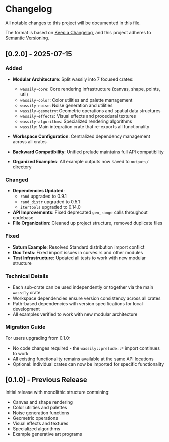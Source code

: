 # Changelog

All notable changes to this project will be documented in this file.

The format is based on [Keep a Changelog](https://keepachangelog.com/en/1.0.0/),
and this project adheres to [Semantic Versioning](https://semver.org/spec/v2.0.0.html).

## [0.2.0] - 2025-07-15

### Added
- **Modular Architecture**: Split wassily into 7 focused crates:
  - `wassily-core`: Core rendering infrastructure (canvas, shape, points, util)
  - `wassily-color`: Color utilities and palette management
  - `wassily-noise`: Noise generation and utilities
  - `wassily-geometry`: Geometric operations and spatial data structures
  - `wassily-effects`: Visual effects and procedural textures
  - `wassily-algorithms`: Specialized rendering algorithms
  - `wassily`: Main integration crate that re-exports all functionality

- **Workspace Configuration**: Centralized dependency management across all crates
- **Backward Compatibility**: Unified prelude maintains full API compatibility
- **Organized Examples**: All example outputs now saved to `outputs/` directory

### Changed
- **Dependencies Updated**:
  - `rand` upgraded to 0.9.1 
  - `rand_distr` upgraded to 0.5.1
  - `itertools` upgraded to 0.14.0
- **API Improvements**: Fixed deprecated `gen_range` calls throughout codebase
- **File Organization**: Cleaned up project structure, removed duplicate files

### Fixed
- **Saturn Example**: Resolved Standard distribution import conflict
- **Doc Tests**: Fixed import issues in curves.rs and other modules
- **Test Infrastructure**: Updated all tests to work with new modular structure

### Technical Details
- Each sub-crate can be used independently or together via the main `wassily` crate
- Workspace dependencies ensure version consistency across all crates  
- Path-based dependencies with version specifications for local development
- All examples verified to work with new modular architecture

### Migration Guide
For users upgrading from 0.1.0:
- No code changes required - the `wassily::prelude::*` import continues to work
- All existing functionality remains available at the same API locations
- Optional: Individual crates can now be imported for specific functionality

## [0.1.0] - Previous Release

Initial release with monolithic structure containing:
- Canvas and shape rendering
- Color utilities and palettes
- Noise generation functions
- Geometric operations
- Visual effects and textures
- Specialized algorithms
- Example generative art programs